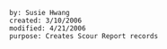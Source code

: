 	  by: Susie Hwang  	  created: 3/10/2006  	  modified: 4/21/2006  	  purpose: Creates Scour Report records